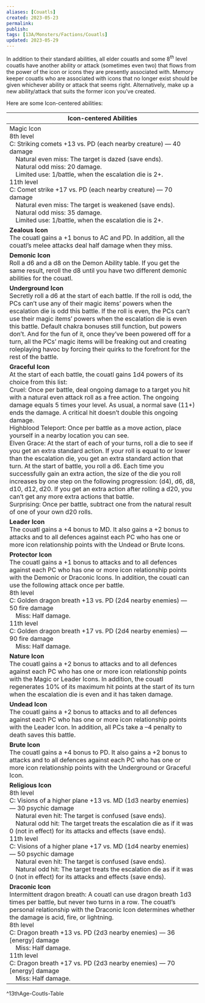 ```yaml
---
aliases: [Couatls]
created: 2023-05-23
permalink: 
publish: 
tags: [13A/Monsters/Factions/Couatls]
updated: 2023-05-29
---
```


In addition to their standard abilities, all elder couatls and some 8<sup>th</sup> level couatls have another ability or attack (sometimes even two) that flows from the power of the icon or icons they are presently associated with. Memory keeper couatls who are associated with icons that no longer exist should be given whichever ability or attack that seems right. Alternatively, make up a new ability/attack that suits the former icon you’ve created.

Here are some Icon-centered abilities:

| Icon-centered Abilities |
| ------------------------------------------------------------------------------------------------------------------------------------------------------------------------------------------------------------------------------------------------------------------------------------------------------------------------------------------------------------------------------------------------------------------------------------------------------------------------------------------------------------------------------------------------------------------------------------------------------------------------------------------------------------------------------------------------------------------------------------------------------------------------------------------------------------------------------------------------------------------------------------------------------------------------------------------------------------------------------------------------------------------------------------------------------------------------------------------------------------------- |
| Magic Icon<br>8th level<br>C: Striking comets +13 vs. PD (each nearby creature) — 40 damage<br> Natural even miss: The target is dazed (save ends).<br> Natural odd miss: 20 damage.<br> Limited use: 1/battle, when the escalation die is 2+.<br>11th level<br>C: Comet strike +17 vs. PD (each nearby creature) — 70 damage<br> Natural even miss: The target is weakened (save ends).<br> Natural odd miss: 35 damage.<br> Limited use: 1/battle, when the escalation die is 2+.  |
| **Zealous Icon**<br>The couatl gains a +1 bonus to AC and PD. In addition, all the couatl’s melee attacks deal half damage when they miss.|
| **Demonic Icon**<br>Roll a d6 and a d8 on the Demon Ability table. If you get the same result, reroll the d8 until you have two different demonic abilities for the couatl. |
| **Underground Icon**<br>Secretly roll a d6 at the start of each battle. If the roll is odd, the PCs can’t use any of their magic items’ powers when the escalation die is odd this battle. If the roll is even, the PCs can’t use their magic items’ powers when the escalation die is even this battle. Default chakra bonuses still function, but powers don’t. And for the fun of it, once they’ve been powered off for a turn, all the PCs’ magic items will be freaking out and creating roleplaying havoc by forcing their quirks to the forefront for the rest of the battle. |
| **Graceful Icon**<br>At the start of each battle, the couatl gains 1d4 powers of its choice from this list:<br>Cruel: Once per battle, deal ongoing damage to a target you hit with a natural even attack roll as a free action. The ongoing damage equals 5 times your level. As usual, a normal save (11+) ends the damage. A critical hit doesn’t double this ongoing damage.<br>Highblood Teleport: Once per battle as a move action, place yourself in a nearby location you can see.<br>Elven Grace: At the start of each of your turns, roll a die to see if you get an extra standard action. If your roll is equal to or lower than the escalation die, you get an extra standard action that turn. At the start of battle, you roll a d6. Each time you successfully gain an extra action, the size of the die you roll increases by one step on the following progression: (d4), d6, d8, d10, d12, d20. If you get an extra action after rolling a d20, you can’t get any more extra actions that battle.<br>Surprising: Once per battle, subtract one from the natural result of one of your own d20 rolls. |
| **Leader Icon**<br>The couatl gains a +4 bonus to MD. It also gains a +2 bonus to attacks and to all defences against each PC who has one or more icon relationship points with the Undead or Brute Icons. |
| **Protector Icon**<br>The couatl gains a +1 bonus to attacks and to all defences against each PC who has one or more icon relationship points with the Demonic or Draconic Icons. In addition, the couatl can use the following attack once per battle.<br>8th level<br>C: Golden dragon breath +13 vs. PD (2d4 nearby enemies) — 50 fire damage<br> Miss: Half damage.<br>11th level<br>C: Golden dragon breath +17 vs. PD (2d4 nearby enemies) — 90 fire damage<br> Miss: Half damage.|
| **Nature Icon**<br>The couatl gains a +2 bonus to attacks and to all defences against each PC who has one or more icon relationship points with the Magic or Leader Icons. In addition, the couatl regenerates 10% of its maximum hit points at the start of its turn when the escalation die is even and it has taken damage.|
| **Undead Icon**<br>The couatl gains a +2 bonus to attacks and to all defences against each PC who has one or more icon relationship points with the Leader Icon. In addition, all PCs take a –4 penalty to death saves this battle.|
| **Brute Icon**<br>The couatl gains a +4 bonus to PD. It also gains a +2 bonus to attacks and to all defences against each PC who has one or more icon relationship points with the Underground or Graceful Icon. |
| **Religious Icon**<br>8th level<br>C: Visions of a higher plane +13 vs. MD (1d3 nearby enemies) — 30 psychic damage<br> Natural even hit: The target is confused (save ends).<br> Natural odd hit: The target treats the escalation die as if it was 0 (not in effect) for its attacks and effects (save ends).<br>11th level<br>C: Visions of a higher plane +17 vs. MD (1d4 nearby enemies) — 50 psychic damage<br> Natural even hit: The target is confused (save ends).<br> Natural odd hit: The target treats the escalation die as if it was 0 (not in effect) for its attacks and effects (save ends). |
| **Draconic Icon**<br>Intermittent dragon breath: A couatl can use dragon breath 1d3 times per battle, but never two turns in a row. The couatl’s personal relationship with the Draconic Icon determines whether the damage is acid, fire, or lightning.<br>8th level<br>C: Dragon breath +13 vs. PD (2d3 nearby enemies) — 36 [energy] damage<br> Miss: Half damage.<br>11th level<br>C: Dragon breath +17 vs. PD (2d3 nearby enemies) — 70 [energy] damage<br> Miss: Half damage.|        
^13thAge-Coutls-Table
